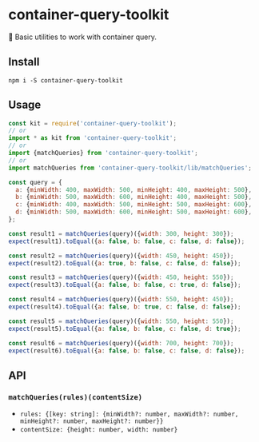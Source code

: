 # container-query-toolkit

:wrench: Basic utilities to work with container query.

## Install

```
npm i -S container-query-toolkit
```

## Usage

```js
const kit = require('container-query-toolkit');
// or
import * as kit from 'container-query-toolkit';
// or
import {matchQueries} from 'container-query-toolkit';
// or
import matchQueries from 'container-query-toolkit/lib/matchQueries';

const query = {
  a: {minWidth: 400, maxWidth: 500, minHeight: 400, maxHeight: 500},
  b: {minWidth: 500, maxWidth: 600, minHeight: 400, maxHeight: 500},
  c: {minWidth: 400, maxWidth: 500, minHeight: 500, maxHeight: 600},
  d: {minWidth: 500, maxWidth: 600, minHeight: 500, maxHeight: 600},
};

const result1 = matchQueries(query)({width: 300, height: 300});
expect(result1).toEqual({a: false, b: false, c: false, d: false});

const result2 = matchQueries(query)({width: 450, height: 450});
expect(result2).toEqual({a: true, b: false, c: false, d: false});

const result3 = matchQueries(query)({width: 450, height: 550});
expect(result3).toEqual({a: false, b: false, c: true, d: false});

const result4 = matchQueries(query)({width: 550, height: 450});
expect(result4).toEqual({a: false, b: true, c: false, d: false});

const result5 = matchQueries(query)({width: 550, height: 550});
expect(result5).toEqual({a: false, b: false, c: false, d: true});

const result6 = matchQueries(query)({width: 700, height: 700});
expect(result6).toEqual({a: false, b: false, c: false, d: false});
```

## API

### `matchQueries(rules)(contentSize)`

- `rules: {[key: string]: {minWidth?: number, maxWidth?: number, minHeight?: number, maxHeight?: number}}`
- `contentSize: {height: number, width: number}`
